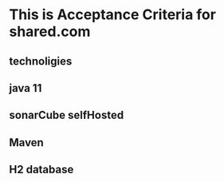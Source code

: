 # This is Acceptance Criteria for shared.com
## technoligies
## java 11
## sonarCube selfHosted
## Maven
## H2 database
